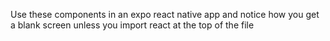 Use these components in an expo react native app and notice how you get a blank screen unless you import react at the top of the file

